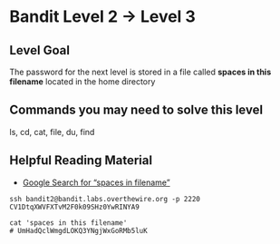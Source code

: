 # Bandit Level 2 → Level 3

## Level Goal

The password for the next level is stored in a file called **spaces in this filename** located in the home directory

## Commands you may need to solve this level

ls, cd, cat, file, du, find

## Helpful Reading Material

- [Google Search for “spaces in filename”](https://www.google.com/search?q=spaces+in+filename)



```
ssh bandit2@bandit.labs.overthewire.org -p 2220
CV1DtqXWVFXTvM2F0k09SHz0YwRINYA9

cat 'spaces in this filename'
# UmHadQclWmgdLOKQ3YNgjWxGoRMb5luK
```

